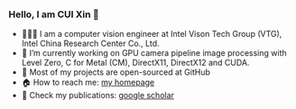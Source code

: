 ### Hello, I am CUI Xin 👋

- 👨🏼‍💻 I am a computer vision engineer at Intel Vison Tech Group (VTG), Intel China Research Center Co., Ltd.
- 🔭 I’m currently working on GPU camera pipeline image processing with Level Zero, C for Metal (CM), DirectX11, DirectX12 and CUDA.
- 🚀 Most of my projects are open-sourced at GitHub
- 🏠 How to reach me: [my homepage](https://cuiyixin555.github.io/)
- 📖 Check my publications: [google scholar](https://scholar.google.com/citations?hl=en&user=EwhA8I4AAAAJ)

